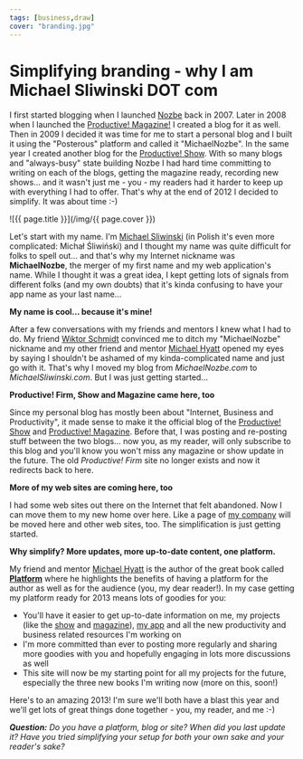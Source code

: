 ```yaml
---
tags: [business,draw]
cover: "branding.jpg"
---
```


# Simplifying branding - why I am Michael Sliwinski DOT com

I first started blogging when I launched [Nozbe][n] back in 2007. Later in 2008 when I launched the [Productive! Magazine!][p] I created a blog for it as well. Then in 2009 I decided it was time for me to start a personal blog and I built it using the "Posterous" platform and called it "MichaelNozbe". In the same year I created another blog for the [Productive! Show][s]. With so many blogs and "always-busy" state building Nozbe I had hard time committing to writing on each of the blogs, getting the magazine ready, recording new shows... and it wasn't just me - you - my readers had it harder to keep up with everything I had to offer. That's why at the end of 2012 I decided to simplify. It was about time :-)

<!--More-->

![{{ page.title }}](/img/{{ page.cover }})

Let's start with my name. I'm [Michael Sliwinski][a] (in Polish it's even more complicated: Michał Śliwiński) and I thought my name was quite difficult for folks to spell out... and that's why my Internet nickname was **MichaelNozbe**, the merger of my first name and my web application's name. While I thought it was a great idea, I kept getting lots of signals from different folks (and my own doubts) that it's kinda confusing to have your app name as your last name...

**My name is cool... because it's mine!**

After a few conversations with my friends and mentors I knew what I had to do. My friend [Wiktor Schmidt][w] convinced me to ditch my "MichaelNozbe" nickname and my other friend and mentor [Michael Hyatt][m] opened my eyes by saying I shouldn't be ashamed of my kinda-complicated name and just go with it. That's why I moved my blog from *MichaelNozbe.com* to *MichaelSliwinski.com*. But I was just getting started...

**Productive! Firm, Show and Magazine came here, too**

Since my personal blog has mostly been about "Internet, Business and Productivity", it made sense to make it the official blog of the [Productive! Show][s] and [Productive! Magazine][p]. Before that, I was posting and re-posting stuff between the two blogs... now you, as my reader, will only subscribe to this blog and you'll know you won't miss any magazine or show update in the future. The old *Productive! Firm* site no longer exists and now it redirects back to here.

**More of my web sites are coming here, too**

I had some web sites out there on the Internet that felt abandoned. Now I can move them to my new home over here. Like a page of [my company][v] will be moved here and other web sites, too. The simplification is just getting started.

**Why simplify? More updates, more up-to-date content, one platform.**

My friend and mentor [Michael Hyatt][m] is the author of the great book called **[Platform][mp]** where he highlights the benefits of having a platform for the author as well as for the audience (you, my dear reader!). In my case getting my platform ready for 2013 means lots of goodies for you:

* You'll have it easier to get up-to-date information on me, my projects (like the [show][s] and [magazine][p]), [my app][n] and all the new productivity and business related resources I'm working on
* I'm more committed than ever to posting more regularly and sharing more goodies with you and hopefully engaging in lots more discussions as well
* This site will now be my starting point for all my projects for the future, especially the three new books I'm writing now (more on this, soon!)

Here's to an amazing 2013! I'm sure we'll both have a blast this year and we'll get lots of great things done together - you, my reader, and me :-)

***Question:** Do you have a platform, blog or site? When did you last update it? Have you tried simplifying your setup for both your own sake and your reader's sake?*



[v]: http://www.apivision.com
[w]: http://wiktorschmidt.com/
[m]: http://www.MichaelHyatt.com/
[mp]: http://michaelhyatt.com/platform
[n]: http://www.nozbe.com/
[p]: http://www.michaelsliwinski.com/productive_magazine
[s]: http://www.michaelsliwinski.com/productive_show
[a]: http://www.michaelsliwinski.com/about
[d]: http://db.tt/kD7Liux

[n]: https://michael.gratis/nozbe